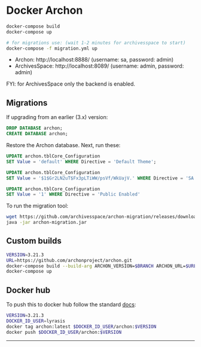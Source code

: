 # Docker Archon

```bash
docker-compose build
docker-compose up

# for migrations use: (wait 1-2 minutes for archivesspace to start)
docker-compose -f migration.yml up
```

- Archon: http://localhost:8888/ (username: sa, password: admin)
- ArchivesSpace: http://localhost:8089/ (username: admin, password: admin)

FYI: for ArchivesSpace only the backend is enabled.

## Migrations

If upgrading from an earlier (3.x) version:

```sql
DROP DATABASE archon;
CREATE DATABASE archon;
```

Restore the Archon database. Next, run these:

```sql
UPDATE archon.tblCore_Configuration
SET Value = 'default' WHERE Directive = 'Default Theme';

UPDATE archon.tblCore_Configuration
SET Value = '$1$Gr2LN2uT$Fx3pLTiWW/psVf/WkUajV.' WHERE Directive = 'SA Password';

UPDATE archon.tblCore_Configuration
SET Value = '1' WHERE Directive = 'Public Enabled'
```

To run the migration tool:

```bash
wget https://github.com/archivesspace/archon-migration/releases/download/v2.3.x/archon-migration.jar
java -jar archon-migration.jar
```

## Custom builds

```bash
VERSION=3.21.3
URL=https://github.com/archonproject/archon.git
docker-compose build --build-arg ARCHON_VERSION=$BRANCH ARCHON_URL=$URL app
docker-compose up
```

## Docker hub

To push this to docker hub follow the standard [docs](https://docs.docker.com/docker-cloud/builds/push-images/):

```bash
VERSION=3.21.3
DOCKER_ID_USER=lyrasis
docker tag archon:latest $DOCKER_ID_USER/archon:$VERSION
docker push $DOCKER_ID_USER/archon:$VERSION
```

---
